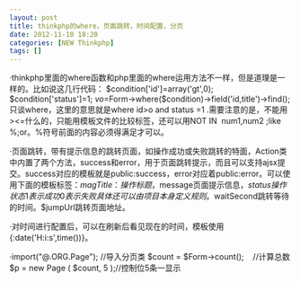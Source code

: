 ```yaml
---
layout: post
title: thinkphp的where，页面跳转，时间配置，分页
date: 2012-11-10 18:20
categories: [NEW Thinkphp]
tags: []
---
```

·thinkphp里面的where函数和php里面的where运用方法不一样，但是道理是一样的。比如说这几行代码：
$condition['id']=array('gt',0);
$condition['status']=1;
$vo=$Form->where($condition)->field('id,title')->find();
只谈where，这里的意思就是where id>o and status =1 .需要注意的是，不能用><=什么的，只能用模板文件的比较标签，还可以用NOT IN  num1,num2 ;like %;or。%符号前面的内容必须得满足才可以。


·页面跳转，带有提示信息的跳转页面，如操作成功或失败跳转的特面，Action类中内置了两个方法，success和error，用于页面跳转提示，而且可以支持ajsx提交。success对应的模板就是public:success，error对应着public:error。可以使用下面的模板标签：$magTitle：操作标题，$message页面提示信息，$status操作状态 1表示成功 0表示失败 具体还可以由项目本身定义规则。$waitSecond跳转等待的时间。$jumpUrl跳转页面地址。


·对时间进行配置后，可以在刷新后看见现在的时间，模板使用{:date('H:i:s',time())}。


·import("@.ORG.Page"); //导入分页类
$count = $Form->count();    //计算总数
$p = new Page ( $count, 5 );//控制位5条一显示
